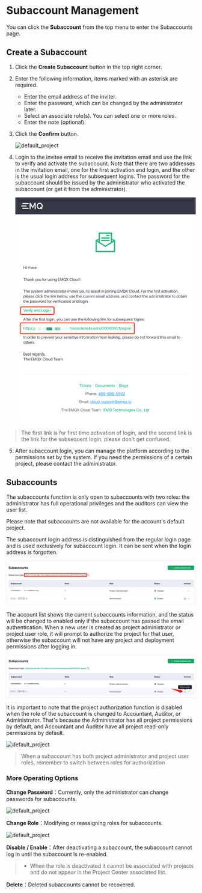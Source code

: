
# Subaccount Management

You can click the **Subaccount** from the top menu to enter the Subaccounts page.

## Create a Subaccount

1. Click the **Create Subaccount** button in the top right corner.
1. Enter the following information, items marked with an asterisk are required.
	* Enter the email address of the inviter.
	* Enter the password, which can be changed by the administrator later.
	* Select an associate role(s). You can select one or more roles.
	* Enter the note (optional).

3. Click the **Confirm** button.

   ![default_project](./_assets/create_step1.png)

4. Login to the invitee email to receive the invitation email and use the link to verify and activate the subaccount. Note that there are two addresses in the invitation email, one for the first activation and login, and the other is the usual login address for subsequent logins. The password for the subaccount should be issued by the administrator who activated the subaccount (or get it from the administrator).

   ![default_project](./_assets/create_step2.png)
 > The first link is for first time activation of login, and the second link is the link for the subsequent login, please don't get confused.
5. After subaccount login, you can manage the platform according to the permissions set by the system. If you need the permissions of a certain project, please contact the administrator.

## Subaccounts

The subaccounts function is only open to subaccounts with two roles: the administrator has full operational privileges and the auditors can view the user list.

Please note that subaccounts are not available for the account's default project.

The subaccount login address is distinguished from the regular login page and is used exclusively for subaccount login. It can be sent when the login address is forgotten.

![default_project](./_assets/userpage_url.png)

The account list shows the current subaccounts information, and the status will be changed to enabled only if the subaccount has passed the email authentication. When a new user is created as project administrator or project user role, it will prompt to authorize the project for that user, otherwise the subaccount will not have any project and deployment permissions after logging in.

![default_project](./_assets/create_warning.png)

It is important to note that the project authorization function is disabled when the role of the subaccount is changed to Accountant, Auditor, or Administrator. That's because the Administrator has all project permissions by default, and Accountant and Auditor have all project read-only permissions by default.

![default_project](./_assets/authorize.png)

> When a subaccount has both project administrator and project user roles, remember to switch between roles for authorization

### More Operating Options

**Change Password**：Currently, only the administrator can change passwords for subaccounts.

![default_project](./_assets/more_1.png)

**Change Role**：Modifying or reassigning roles for subaccounts.

![default_project](./_assets/more_2.png)

**Disable / Enable**：After deactivating a subaccount, the subaccount cannot log in until the subaccount is re-enabled.

> * When the role is deactivated it cannot be associated with projects and do not appear in the Project Center associated list.

**Delete**：Deleted subaccounts cannot be recovered.
